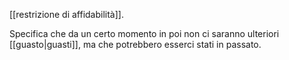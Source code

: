 [[restrizione di affidabilità]].

Specifica che da un certo momento in poi non ci saranno ulteriori [[guasto|guasti]], ma che potrebbero esserci stati in passato.
